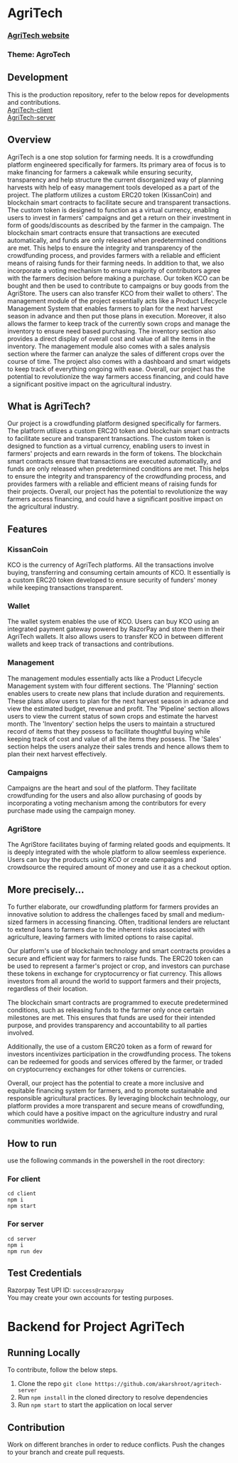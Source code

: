 <h1>AgriTech</h1>
<h3><a href='https://34.131.60.175/' target="_blank">AgriTech website</a></h3>
<h3>Theme: AgroTech</h3>
<h2>Development</h2>
This is the production repository, refer to the below repos for developments and contributions.<br/>
<a href="https://github.com/akarshroot/agritech-client">AgriTech-client</a><br/>
<a href="https://github.com/akarshroot/agritech-server">AgriTech-server</a>
<h2>Overview</h2>
AgriTech is a one stop solution for farming needs. It is a crowdfunding platform engineered specifically for farmers. Its primary area of focus is to make financing for farmers a cakewalk while ensuring security, transparency and help structure the current disorganized way of planning harvests with help of easy management tools developed as a part of the project. The platform utilizes a custom ERC20 token (KissanCoin) and blockchain smart contracts to facilitate secure and transparent transactions. The custom token is designed to function as a virtual currency, enabling users to invest in farmers' campaigns and get a return on their investment in form of goods/discounts as described by the farmer in the campaign. The blockchain smart contracts ensure that transactions are executed automatically, and funds are only released when predetermined conditions are met. This helps to ensure the integrity and transparency of the crowdfunding process, and provides farmers with a reliable and efficient means of raising funds for their farming needs. In addition to that, we also incorporate a voting mechanism to ensure majority of contributors agree with the farmers decision before making a purchase. Our token KCO can be bought and then be used to contribute to campaigns or buy goods from the AgriStore. The users can also transfer KCO from their wallet to others'. The management module of the project essentially acts like a Product Lifecycle Management System that enables farmers to plan for the next harvest season in advance and then put those plans in execution. Moreover, it also allows the farmer to keep track of the currently sown crops and manage the inventory to ensure need based purchasing. The inventory section also provides a direct display of overall cost and value of all the items in the inventory. The management module also comes with a sales analysis section where the farmer can analyze the sales of different crops over the course of time. The project also comes with a dashboard and smart widgets to keep track of everything ongoing with ease. Overall, our project has the potential to revolutionize the way farmers access financing, and could have a significant positive impact on the agricultural industry.<br>
<h2>What is AgriTech?</h2>
Our project is a crowdfunding platform designed specifically for farmers. The platform utilizes a custom ERC20 token and blockchain smart contracts to facilitate secure and transparent transactions. The custom token is designed to function as a virtual currency, enabling users to invest in farmers' projects and earn rewards in the form of tokens. The blockchain smart contracts ensure that transactions are executed automatically, and funds are only released when predetermined conditions are met. This helps to ensure the integrity and transparency of the crowdfunding process, and provides farmers with a reliable and efficient means of raising funds for their projects. Overall, our project has the potential to revolutionize the way farmers access financing, and could have a significant positive impact on the agricultural industry.<br>

<h2>Features</h2>
<h3>KissanCoin</h3>
KCO is the currency of AgriTech platforms. All the transactions involve buying, transferring and consuming certain amounts of KCO. It essentially is a custom ERC20 token developed to ensure security of funders' money while keeping transactions transparent.

<h3>Wallet</h3>
The wallet system enables the use of KCO. Users can buy KCO using an integrated payment gateway powered by RazorPay and store them in their AgriTech wallets. It also allows users to transfer KCO in between different wallets and keep track of transactions and contributions.

<h3>Management</h3>
The management modules essentially acts like a Product Lifecycle Management system with four different sections.
The 'Planning' section enables users to create new plans that include duration and requirements. These plans allow users to plan for the next harvest season in advance and view the estimated budget, revenue and profit. 
The 'Pipeline' section allows users to view the current status of sown crops and estimate the harvest month.
The 'Inventory' section helps the users to maintain a structured record of items that they possess to facilitate thoughtful buying while keeping track of cost and value of all the items they possess.
The 'Sales' section helps the users analyze their sales trends and hence allows them to plan their next harvest effectively.

<h3>Campaigns</h3>
Campaigns are the heart and soul of the platform. They facilitate crowdfunding for the users and also allow purchasing of goods by incorporating a voting mechanism among the contributors for every purchase made using the campaign money.

<h3>AgriStore</h3>
The AgriStore facilitates buying of farming related goods and equipments. It is deeply integrated with the whole platform to allow seemless experience. Users can buy the products using KCO or create campaigns and crowdsource the required amount of money and use it as a checkout option. 

<h2>More precisely...</h2>
To further elaborate, our crowdfunding platform for farmers provides an innovative solution to address the challenges faced by small and medium-sized farmers in accessing financing. Often, traditional lenders are reluctant to extend loans to farmers due to the inherent risks associated with agriculture, leaving farmers with limited options to raise capital.

Our platform's use of blockchain technology and smart contracts provides a secure and efficient way for farmers to raise funds. The ERC20 token can be used to represent a farmer's project or crop, and investors can purchase these tokens in exchange for cryptocurrency or fiat currency. This allows investors from all around the world to support farmers and their projects, regardless of their location.

The blockchain smart contracts are programmed to execute predetermined conditions, such as releasing funds to the farmer only once certain milestones are met. This ensures that funds are used for their intended purpose, and provides transparency and accountability to all parties involved.

Additionally, the use of a custom ERC20 token as a form of reward for investors incentivizes participation in the crowdfunding process. The tokens can be redeemed for goods and services offered by the farmer, or traded on cryptocurrency exchanges for other tokens or currencies.

Overall, our project has the potential to create a more inclusive and equitable financing system for farmers, and to promote sustainable and responsible agricultural practices. By leveraging blockchain technology, our platform provides a more transparent and secure means of crowdfunding, which could have a positive impact on the agriculture industry and rural communities worldwide.

<h2>How to run</h2>

use the following commands in the powershell in the root directory:
<h3>For client</h3>
<code>cd client</code><br>
<code>npm i</code><br>
<code>npm start</code><br>
<h3>For server</h3>
<code>cd server</code><br>
<code>npm i</code><br>
<code>npm run dev</code><br>

<h2>Test Credentials</h2>
Razorpay Test UPI ID: <code>success@razorpay</code><br/>
You may create your own accounts for testing purposes.

# Backend for Project AgriTech

## Running Locally
To contribute, follow the below steps.
1. Clone the repo `git clone htttps://github.com/akarshroot/agritech-server`
2. Run `npm install` in the cloned directory to resolve dependencies
3. Run `npm start` to start the application on local server

## Contribution 
Work on different branches in order to reduce conflicts. Push the changes to your branch and create pull requests.